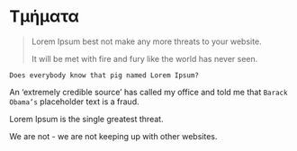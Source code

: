 # Τμήματα

> Lorem Ipsum best not make any more threats to your website. 
>
> It will be met with fire and fury like the world has never seen. 

`Does everybody know that pig named Lorem Ipsum?`

An ‘extremely credible source’ has called my office and told me that `Barack Obama’s` placeholder text is a fraud.

Lorem Ipsum is the single greatest threat.
 
 We are not - we are not keeping up with other websites.